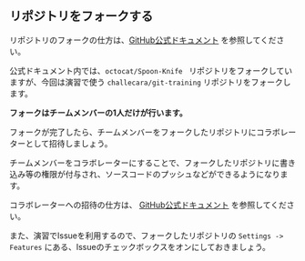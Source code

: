## リポジトリをフォークする

リポジトリのフォークの仕方は、[GitHub公式ドキュメント](https://docs.github.com/ja/github/getting-started-with-github/quickstart/fork-a-repo) を参照してください。

公式ドキュメント内では、`octocat/Spoon-Knife ` リポジトリをフォークしていますが、今回は演習で使う `challecara/git-training` リポジトリをフォークします。

__フォークはチームメンバーの1人だけが行います。__

フォークが完了したら、チームメンバーをフォークしたリポジトリにコラボレーターとして招待しましょう。

チームメンバーをコラボレーターにすることで、フォークしたリポジトリに書き込み等の権限が付与され、ソースコードのプッシュなどができるようになります。

コラボレーターへの招待の仕方は、
[GitHub公式ドキュメント](https://docs.github.com/ja/github/setting-up-and-managing-your-github-user-account/managing-access-to-your-personal-repositories/inviting-collaborators-to-a-personal-repository) を参照してください。

また、演習でIssueを利用するので、フォークしたリポジトリの `Settings -> Features` にある、Issueのチェックボックスをオンにしておきましょう。
